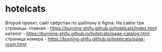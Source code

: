 # hotelcats
Второй проект, сайт свёрстан по шаблону в figma.
На сайте три страницы:
главная - https://burning-shifu.github.io/hotelcats/index.html
каталог - https://burning-shifu.github.io/hotelcats/page-catalog.html
страница номера - https://burning-shifu.github.io/hotelcats/page-room.html
